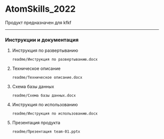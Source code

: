 # AtomSkills_2022
Продукт предназначен для kfkf
________________
### Инструкции и документация
1. Инструкция по развертыванию
   ```
   readme/Инструкция по развертыванию.docx
    ```
2. Техническое описание
   ```
   readme/Техническое описание.docx
    ```
3. Схема базы данных
   ```
   readme/Схема базы данных.docx
    ```
4. Инструкция по использованию
   ```
   readme/Инструкция по использованию.docx
    ```
5. Презентация продукта
   ```
   readme/Презентация team-01.pptx
    ```

